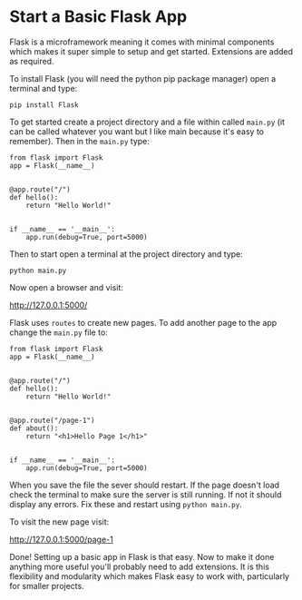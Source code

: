 # Start a Basic Flask App

Flask is a microframework meaning it comes with minimal components which makes it super simple to setup and get started. Extensions are added as required. 

To install Flask (you will need the python pip package manager) open a terminal and type:

```
pip install Flask
```

To get started create a project directory and a file within called ```main.py``` (it can be called whatever you want but I like main because it's easy to remember). Then in the ```main.py``` type:

```
from flask import Flask
app = Flask(__name__)


@app.route("/")
def hello():
    return "Hello World!"


if __name__ == '__main__':
	app.run(debug=True, port=5000)
```

Then to start open a terminal at the project directory and type:

```
python main.py
```

Now open a browser and visit:

<http://127.0.0.1:5000/>


Flask uses ```routes``` to create new pages. To add another page to the app change the ```main.py``` file to:

```
from flask import Flask
app = Flask(__name__)


@app.route("/")
def hello():
    return "Hello World!"


@app.route("/page-1")
def about():
    return "<h1>Hello Page 1</h1>"


if __name__ == '__main__':
	app.run(debug=True, port=5000)
```

When you save the file the sever should restart. If the page doesn't load check the terminal to make sure the server is still running. If not it should display any errors. Fix these and restart using ```python main.py```.

To visit the new page visit:

<http://127.0.0.1:5000/page-1>

Done! Setting up a basic app in Flask is that easy. Now to make it done anything more useful you'll probably need to add extensions. It is this flexibility and modularity which makes Flask easy to work with, particularly for smaller projects.

